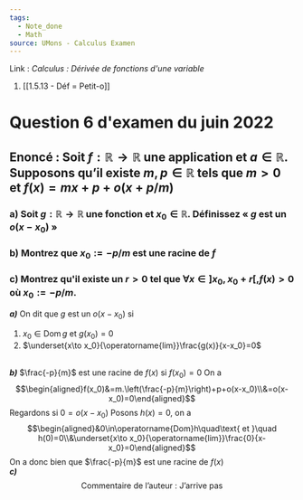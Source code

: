 ```yaml
---
tags:
  - Note_done
  - Math
source: UMons - Calculus Examen
---
```


Link :
_Calculus : Dérivée de fonctions d'une variable_
1. [[1.5.13 - Déf = Petit-o]]



# Question 6 d'examen du juin 2022
## Enoncé : Soit $f:\mathbb{R}\to\mathbb{R}$ une application et $a ∈ \mathbb{R}$. Supposons qu’il existe $m,p\in\mathbb{R}$ tels que $m>0$ et $f(x)=mx+p+o(x +p/m)$ 
### a) Soit $g:\mathbb{R}\to\mathbb{R}$ une fonction et $x_0\in\mathbb{R}$. Définissez « $g$ est un $o(x−x_0)$ »
### b) Montrez que $x_0 :=-p/m$ est une racine de $f$ 
### c) Montrez qu'il existe un $r > 0$ tel que $∀x ∈ ]x_0, x_0 +r[, f(x) > 0$ où $x_0 := −p/m$.
**_a)_** On dit que $g$ est un $o(x-x_0)$ si 
1. $x_0 \in\operatorname{Dom}g$ et $g(x_0)=0$ 
2. $\underset{x\to x_0}{\operatorname{lim}}\frac{g(x)}{x-x_0}=0$ 

\
**_b)_** $\frac{-p}{m}$ est une racine de $f(x)$ si $f(x_0)=0$ 
On a $$\begin{aligned}f(x_0)&=m.\left(\frac{-p}{m}\right)+p+o(x-x_0)\\&=o(x-x_0)=0\end{aligned}$$
Regardons si $0=o(x-x_0)$
Posons $h(x)=0$, on a $$\begin{aligned}&0\in\operatorname{Dom}h\quad\text{ et }\quad h(0)=0\\&\underset{x\to x_0}{\operatorname{lim}}\frac{0}{x-x_0}=0\end{aligned}$$
On a donc bien que $\frac{-p}{m}$ est une racine de $f(x)$ 
\
**_c)_** $$\text{Commentaire de l'auteur : J'arrive pas}$$
